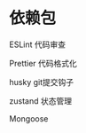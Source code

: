 # 依赖包
ESLint  代码审查

Prettier  代码格式化

husky git提交钩子 

zustand 状态管理

Mongoose
<!-- commit前将执行ESLint代码审查 push前将执行build以确保推送前项目可正常构建 -->

